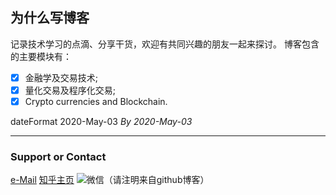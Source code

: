 ## 为什么写博客

记录技术学习的点滴、分享干货，欢迎有共同兴趣的朋友一起来探讨。
博客包含的主要模块有：
- [x] 金融学及交易技术;
- [x] 量化交易及程序化交易;
- [x] Crypto currencies and Blockchain.

dateFormat 2020-May-03
*By 2020-May-03*




**********************
### Support or Contact
[e-Mail](lizehangsz@gmail.com)
[知乎主页](https://www.zhihu.com/people/li-ze-hang)
![微信（请注明来自github博客）](src)